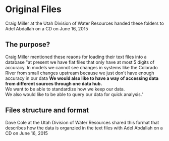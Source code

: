 # Original Files 

Craig Miller at the Utah Division of Water Resources handed these folders to Adel Abdallah on a CD on June 16, 2015

## The purpose?
Craig Miller mentioned these reaons for loading their text files into a database
"at present we have flat files that only have at most 5 digits of accuracy.
In models we cannot see changes in systems like the Colorado River from small
changes upstream because we just don't have enough accuracy in our data
**We would also like to have a way of accessing data from different sources
through one data hub.**   
We want to be able to standardize how we keep our data.  
We also would like to be able to query our data for quick analysis."  

## Files structure and format
Dave Cole at the Utah Division of Water Resources shared this format that describes how the data is organzied in the text files with Adel Abdallah on a CD on June 16, 2015   
